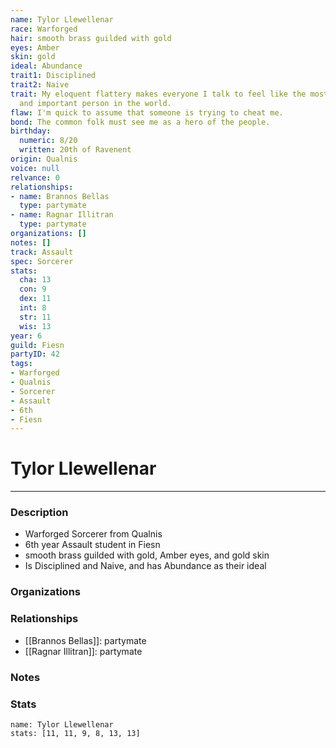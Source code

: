 ```yaml
---
name: Tylor Llewellenar
race: Warforged
hair: smooth brass guilded with gold
eyes: Amber
skin: gold
ideal: Abundance
trait1: Disciplined
trait2: Naive
trait: My eloquent flattery makes everyone I talk to feel like the most wonderful
  and important person in the world.
flaw: I'm quick to assume that someone is trying to cheat me.
bond: The common folk must see me as a hero of the people.
birthday:
  numeric: 8/20
  written: 20th of Ravenent
origin: Qualnis
voice: null
relvance: 0
relationships:
- name: Brannos Bellas
  type: partymate
- name: Ragnar Illitran
  type: partymate
organizations: []
notes: []
track: Assault
spec: Sorcerer
stats:
  cha: 13
  con: 9
  dex: 11
  int: 8
  str: 11
  wis: 13
year: 6
guild: Fiesn
partyID: 42
tags:
- Warforged
- Qualnis
- Sorcerer
- Assault
- 6th
- Fiesn
---
```

# Tylor Llewellenar
---
### Description
- Warforged Sorcerer from Qualnis
- 6th year Assault student in Fiesn
- smooth brass guilded with gold, Amber eyes, and gold skin
- Is Disciplined and Naive, and has Abundance as their ideal

### Organizations

### Relationships
- [[Brannos Bellas]]: partymate
- [[Ragnar Illitran]]: partymate

### Notes

### Stats
```statblock
name: Tylor Llewellenar
stats: [11, 11, 9, 8, 13, 13]
```